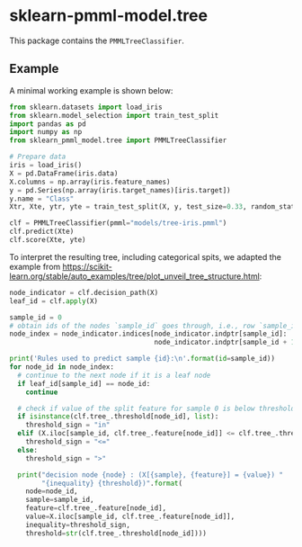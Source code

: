 # sklearn-pmml-model.tree

This package contains the `PMMLTreeClassifier`.

## Example
A minimal working example is shown below:

```python
from sklearn.datasets import load_iris
from sklearn.model_selection import train_test_split
import pandas as pd
import numpy as np
from sklearn_pmml_model.tree import PMMLTreeClassifier

# Prepare data
iris = load_iris()
X = pd.DataFrame(iris.data)
X.columns = np.array(iris.feature_names)
y = pd.Series(np.array(iris.target_names)[iris.target])
y.name = "Class"
Xtr, Xte, ytr, yte = train_test_split(X, y, test_size=0.33, random_state=123)

clf = PMMLTreeClassifier(pmml="models/tree-iris.pmml")
clf.predict(Xte)
clf.score(Xte, yte)
```

To interpret the resulting tree, including categorical spits, we adapted the example from https://scikit-learn.org/stable/auto_examples/tree/plot_unveil_tree_structure.html:

```python
node_indicator = clf.decision_path(X)
leaf_id = clf.apply(X)

sample_id = 0
# obtain ids of the nodes `sample_id` goes through, i.e., row `sample_id`
node_index = node_indicator.indices[node_indicator.indptr[sample_id]:
                                    node_indicator.indptr[sample_id + 1]]

print('Rules used to predict sample {id}:\n'.format(id=sample_id))
for node_id in node_index:
  # continue to the next node if it is a leaf node
  if leaf_id[sample_id] == node_id:
    continue

  # check if value of the split feature for sample 0 is below threshold
  if isinstance(clf.tree_.threshold[node_id], list):
    threshold_sign = "in"
  elif (X.iloc[sample_id, clf.tree_.feature[node_id]] <= clf.tree_.threshold[node_id]):
    threshold_sign = "<="
  else:
    threshold_sign = ">"

  print("decision node {node} : (X[{sample}, {feature}] = {value}) "
        "{inequality} {threshold})".format(
    node=node_id,
    sample=sample_id,
    feature=clf.tree_.feature[node_id],
    value=X.iloc[sample_id, clf.tree_.feature[node_id]],
    inequality=threshold_sign,
    threshold=str(clf.tree_.threshold[node_id])))
```